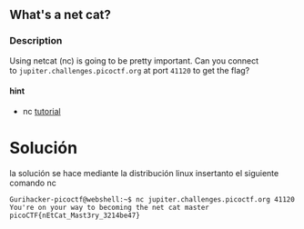 ## What's a net cat?
### Description
Using netcat (nc) is going to be pretty important. Can you connect to `jupiter.challenges.picoctf.org` at port `41120` to get the flag?
#### hint
- nc [tutorial](https://linux.die.net/man/1/nc)
# Solución 
la solución se hace mediante la distribución linux insertanto el siguiente comando nc
```
Gurihacker-picoctf@webshell:~$ nc jupiter.challenges.picoctf.org 41120
You're on your way to becoming the net cat master
picoCTF{nEtCat_Mast3ry_3214be47}

```
